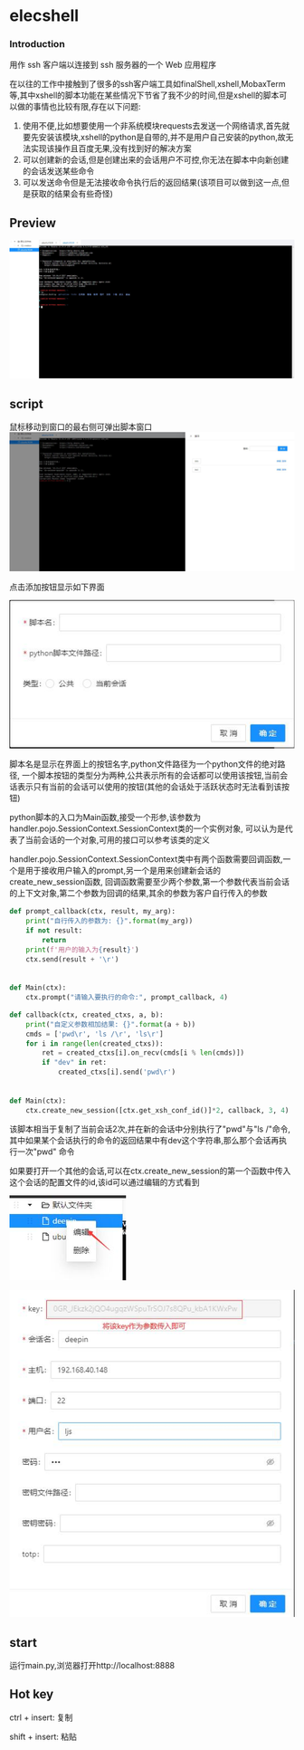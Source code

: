 # elecshell


### Introduction

用作 ssh 客户端以连接到 ssh 服务器的一个 Web 应用程序

在以往的工作中接触到了很多的ssh客户端工具如finalShell,xshell,MobaxTerm等,其中xshell的脚本功能在某些情况下节省了我不少的时间,但是xshell的脚本可以做的事情也比较有限,存在以下问题:
1. 使用不便,比如想要使用一个非系统模块requests去发送一个网络请求,首先就要先安装该模块,xshell的python是自带的,并不是用户自己安装的python,故无法实现该操作且百度无果,没有找到好的解决方案
2. 可以创建新的会话,但是创建出来的会话用户不可控,你无法在脚本中向新创建的会话发送某些命令
3. 可以发送命令但是无法接收命令执行后的返回结果(该项目可以做到这一点,但是获取的结果会有些奇怪)



## Preview

![webshell.jpg](./preview/webshell.jpg)

## script
鼠标移动到窗口的最右侧可弹出脚本窗口
![script.jpg](./preview/script.jpg)

点击添加按钮显示如下界面

![addScript.jpg](./preview/addScript.jpg)

脚本名是显示在界面上的按钮名字,python文件路径为一个python文件的绝对路径,
一个脚本按钮的类型分为两种,公共表示所有的会话都可以使用该按钮,当前会话表示只有当前的会话可以使用的按钮(其他的会话处于活跃状态时无法看到该按钮)

python脚本的入口为Main函数,接受一个形参,该参数为handler.pojo.SessionContext.SessionContext类的一个实例对象,
可以认为是代表了当前会话的一个对象,可用的接口可以参考该类的定义


handler.pojo.SessionContext.SessionContext类中有两个函数需要回调函数,一个是用于接收用户输入的prompt,另一个是用来创建新会话的create_new_session函数,
回调函数需要至少两个参数,第一个参数代表当前会话的上下文对象,第二个参数为回调的结果,其余的参数为客户自行传入的参数

```python
def prompt_callback(ctx, result, my_arg):
    print("自行传入的参数为: {}".format(my_arg))
    if not result:
        return
    print(f'用户的输入为{result}')
    ctx.send(result + '\r')


def Main(ctx):
    ctx.prompt("请输入要执行的命令:", prompt_callback, 4)
```

```python
def callback(ctx, created_ctxs, a, b):
    print("自定义参数相加结果: {}".format(a + b))
    cmds = ['pwd\r', 'ls /\r', 'ls\r']
    for i in range(len(created_ctxs)):
        ret = created_ctxs[i].on_recv(cmds[i % len(cmds)])
        if "dev" in ret:
            created_ctxs[i].send('pwd\r')


def Main(ctx):
    ctx.create_new_session([ctx.get_xsh_conf_id()]*2, callback, 3, 4)
```
该脚本相当于复制了当前会话2次,并在新的会话中分别执行了"pwd"与"ls /"命令,其中如果某个会话执行的命令的返回结果中有dev这个字符串,那么那个会话再执行一次"pwd" 命令

如果要打开一个其他的会话,可以在ctx.create_new_session的第一个函数中传入这个会话的配置文件的id,该id可以通过编辑的方式看到

![edit.jpg](./preview/edit.jpg)

![get_session_conf_key.jpg](./preview/get_session_conf_key.jpg)

## start
运行main.py,浏览器打开http://localhost:8888

## Hot key
ctrl + insert: 复制

shift + insert: 粘贴
